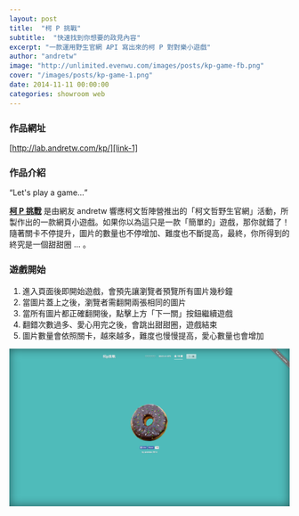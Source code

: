 ```yaml
---
layout: post
title:  "柯 P 挑戰"
subtitle:  "快速找到你想要的政見內容"
excerpt: "一款運用野生官網 API 寫出來的柯 P 對對樂小遊戲"
author: "andretw"
image: "http://unlimited.evenwu.com/images/posts/kp-game-fb.png"
cover: "/images/posts/kp-game-1.png"
date: 2014-11-11 00:00:00
categories: showroom web
---
```


[link-1]:http://lab.andretw.com/kp/
[link-2]:https://github.com/andretw/kp

### 作品網址
[http://lab.andretw.com/kp/][link-1]

### 作品介紹

<q class="right">Let's play a game...</q>

<strong>[柯 P 挑戰][link-1]</strong> 是由網友 andretw 響應柯文哲陣營推出的「柯文哲野生官網」活動，所製作出的一款網頁小遊戲。如果你以為這只是一款「簡單的」遊戲，那你就錯了！隨著關卡不停提升，圖片的數量也不停增加、難度也不斷提高，最終，你所得到的終究是一個甜甜圈 ... 。

### 遊戲開始
1. 進入頁面後即開始遊戲，會預先讓瀏覽者預覽所有圖片幾秒鐘
2. 當圖片蓋上之後，瀏覽者需翻開兩張相同的圖片
3. 當所有圖片都正確翻開後，點擊上方「下一關」按鈕繼續遊戲
4. 翻錯次數過多、愛心用完之後，會跳出甜甜圈，遊戲結束
5. 圖片數量會依照關卡，越來越多，難度也慢慢提高，愛心數量也會增加

![遊戲結束後，開發者貼心奉上甜甜圈](/images/posts/kp-game-4.png)
